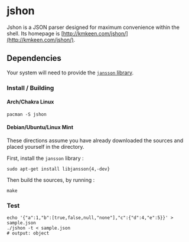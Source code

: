 # jshon

Jshon is a JSON parser designed for maximum convenience within the shell. Its homepage is [http://kmkeen.com/jshon/](http://kmkeen.com/jshon/).

## Dependencies

Your system will need to provide the [`jansson` library](http://www.digip.org/jansson/).

### Install / Building 

#### Arch/Chakra Linux

    pacman -S jshon

#### Debian/Ubuntu/Linux Mint

These directions assume you have already downloaded the sources and placed yourself in the directory. 

First, install the `jansson` library :

    sudo apt-get install libjansson{4,-dev}

Then build the sources, by running :

    make

### Test

    echo '{"a":1,"b":[true,false,null,"none"],"c":{"d":4,"e":5}}' > sample.json
    ./jshon -t < sample.json
    # output: object
